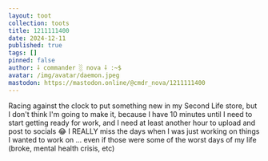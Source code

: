 ```yaml
---
layout: toot
collection: toots
title: 1211111400
date: 2024-12-11
published: true
tags: []
pinned: false
author: ⸸ commander ░ nova ⸸ :~$
avatar: /img/avatar/daemon.jpeg
mastodon: https://mastodon.online/@cmdr_nova/1211111400
---
```


Racing against the clock to put something new in my Second Life store, but I don't think I'm going to make it, because I have 10 minutes until I need to start getting ready for work, and I need at least another hour to upload and post to socials 😂 I REALLY miss the days when I was just working on things I wanted to work on ... even if those were some of the worst days of my life (broke, mental health crisis, etc)
